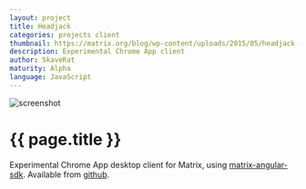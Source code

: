 ```yaml
---
layout: project
title: Headjack
categories: projects client
thumbnail: https://matrix.org/blog/wp-content/uploads/2015/05/headjack-400x284.png
description: Experimental Chrome App client
author: SkaveRat
maturity: Alpha
language: JavaScript
---
```


![screenshot](https://matrix.org/blog/wp-content/uploads/2015/05/headjack.png "{{ page.title }}")

# {{ page.title }}
Experimental Chrome App desktop client for Matrix, using [matrix-angular-sdk](https://github.com/matrix-org/matrix-angular-sdk). Available from [github](https://github.com/SkaveRat/headjack).
